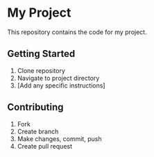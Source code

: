 # My Project
This repository contains the code for my project.

## Getting Started
1. Clone repository
2. Navigate to project directory
3. [Add any specific instructions]

## Contributing
1. Fork
2. Create branch
3. Make changes, commit, push
4. Create pull request
